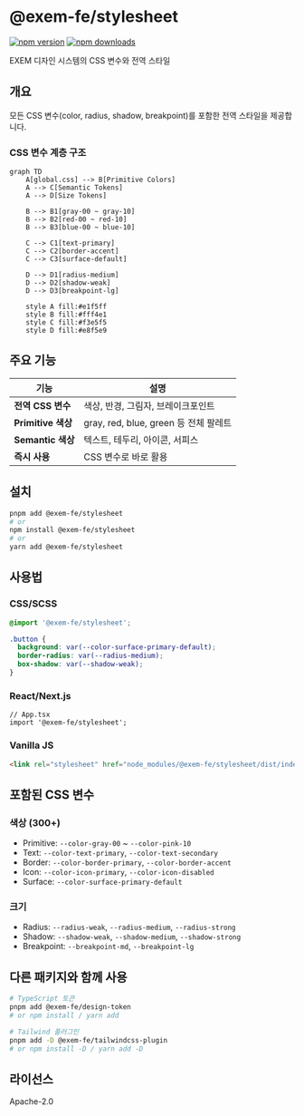 # @exem-fe/stylesheet

[![npm version](https://img.shields.io/npm/v/@exem-fe/stylesheet)](https://www.npmjs.com/package/@exem-fe/stylesheet)
[![npm downloads](https://img.shields.io/npm/dm/@exem-fe/stylesheet)](https://www.npmjs.com/package/@exem-fe/stylesheet)

EXEM 디자인 시스템의 CSS 변수와 전역 스타일

## 개요

모든 CSS 변수(color, radius, shadow, breakpoint)를 포함한 전역 스타일을 제공합니다.

### CSS 변수 계층 구조

```mermaid
graph TD
    A[global.css] --> B[Primitive Colors]
    A --> C[Semantic Tokens]
    A --> D[Size Tokens]
    
    B --> B1[gray-00 ~ gray-10]
    B --> B2[red-00 ~ red-10]
    B --> B3[blue-00 ~ blue-10]
    
    C --> C1[text-primary]
    C --> C2[border-accent]
    C --> C3[surface-default]
    
    D --> D1[radius-medium]
    D --> D2[shadow-weak]
    D --> D3[breakpoint-lg]
    
    style A fill:#e1f5ff
    style B fill:#fff4e1
    style C fill:#f3e5f5
    style D fill:#e8f5e9
```

## 주요 기능

| 기능 | 설명 |
|------|------|
| **전역 CSS 변수** | 색상, 반경, 그림자, 브레이크포인트 |
| **Primitive 색상** | gray, red, blue, green 등 전체 팔레트 |
| **Semantic 색상** | 텍스트, 테두리, 아이콘, 서피스 |
| **즉시 사용** | CSS 변수로 바로 활용 |

## 설치

```bash
pnpm add @exem-fe/stylesheet
# or
npm install @exem-fe/stylesheet
# or
yarn add @exem-fe/stylesheet
```

## 사용법

### CSS/SCSS

```css
@import '@exem-fe/stylesheet';

.button {
  background: var(--color-surface-primary-default);
  border-radius: var(--radius-medium);
  box-shadow: var(--shadow-weak);
}
```

### React/Next.js

```tsx
// App.tsx
import '@exem-fe/stylesheet';
```

### Vanilla JS

```html
<link rel="stylesheet" href="node_modules/@exem-fe/stylesheet/dist/index.css" />
```

## 포함된 CSS 변수

### 색상 (300+)
- Primitive: `--color-gray-00` ~ `--color-pink-10`
- Text: `--color-text-primary`, `--color-text-secondary`
- Border: `--color-border-primary`, `--color-border-accent`
- Icon: `--color-icon-primary`, `--color-icon-disabled`
- Surface: `--color-surface-primary-default`

### 크기
- Radius: `--radius-weak`, `--radius-medium`, `--radius-strong`
- Shadow: `--shadow-weak`, `--shadow-medium`, `--shadow-strong`
- Breakpoint: `--breakpoint-md`, `--breakpoint-lg`

## 다른 패키지와 함께 사용

```bash
# TypeScript 토큰
pnpm add @exem-fe/design-token
# or npm install / yarn add

# Tailwind 플러그인
pnpm add -D @exem-fe/tailwindcss-plugin
# or npm install -D / yarn add -D
```

## 라이선스

Apache-2.0
